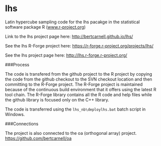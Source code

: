 lhs
===

Latin hypercube sampling code for the lhs pacakge in the statistical software package R (www.r-project.org)

Link to the lhs project page here:  http://bertcarnell.github.io/lhs/

See the lhs R-Forge project here:  https://r-forge.r-project.org/projects/lhs/

See the lhs project page here:  http://lhs.r-forge.r-project.org/

###Process

The code is transfered from the github project to the R project by copying the code from the github checkout to the SVN checkout location and then committing to the R-Forge project.  The R-Forge project is maintained because of the continuous build environment that it offers using the latest R tool chain.  The R-Forge library contains all the R code and help files while the github library is focused only on the C++ library.

The code is transferred using the `lhs_nb\deploylhs.bat` batch script in Windows.

###Connections

The project is also connected to the oa (orthogonal array) project.  https://github.com/bertcarnell/oa

